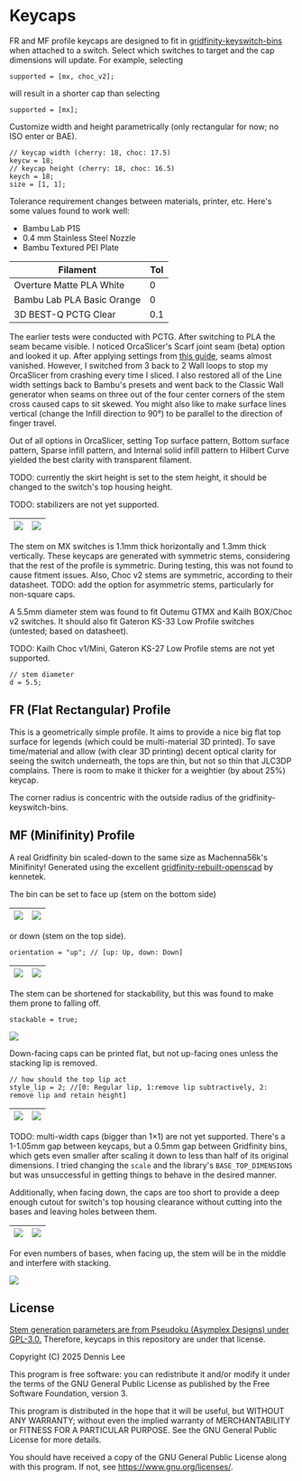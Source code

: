 # Keycaps

FR and MF profile keycaps are designed to fit in [gridfinity-keyswitch-bins](https://github.com/dennisleexyz/gridfinity-keyboard-parts) when attached to a switch. Select which switches to target and the cap dimensions will update. For example, selecting

```openscad
supported = [mx, choc_v2];
```

will result in a shorter cap than selecting

```openscad
supported = [mx];
```

Customize width and height parametrically (only rectangular for now; no ISO enter or BAE).

```openscad
// keycap width (cherry: 18, choc: 17.5)
keycw = 18;
// keycap height (cherry: 18, choc: 16.5)
keych = 18;
size = [1, 1];
```

Tolerance requirement changes between materials, printer, etc. Here's some values found to work well:

- Bambu Lab P1S
- 0.4 mm Stainless Steel Nozzle
- Bambu Textured PEI Plate

| Filament                   | Tol |
|----------------------------|-----|
| Overture Matte PLA White   | 0   |
| Bambu Lab PLA Basic Orange | 0   |
| 3D BEST-Q PCTG Clear       | 0.1 |
 
The earlier tests were conducted with PCTG. After switching to PLA the seam became visible. I noticed OrcaSlicer's Scarf joint seam (beta) option and looked it up. After applying settings from [this guide](https://www.printables.com/model/783313-better-seams-an-orca-slicer-guide-to-using-scarf-s), seams almost vanished. However, I switched from 3 back to 2 Wall loops to stop my OrcaSlicer from crashing every time I sliced. I also restored all of the Line width settings back to Bambu's presets and went back to the Classic Wall generator when seams on three out of the four center corners of the stem cross caused caps to sit skewed. You might also like to make surface lines vertical (change the Infill direction to 90°) to be parallel to the direction of finger travel.

Out of all options in OrcaSlicer, setting Top surface pattern, Bottom surface pattern, Sparse infill pattern, and Internal solid infill pattern to Hilbert Curve yielded the best clarity with transparent filament.

TODO: currently the skirt height is set to the stem height, it should be changed to the switch's top housing height.

TODO: stabilizers are not yet supported.

| ![](docs/images/fr-2u.png) | ![](docs/images/fr-2u-flip.png) |
|----------------------------|---------------------------------|

The stem on MX switches is 1.1mm thick horizontally and 1.3mm thick vertically. These keycaps are generated with symmetric stems, considering that the rest of the profile is symmetric. During testing, this was not found to cause fitment issues. Also, Choc v2 stems are symmetric, according to their datasheet. TODO: add the option for asymmetric stems, particularly for non-square caps.

A 5.5mm diameter stem was found to fit Outemu GTMX and Kailh BOX/Choc v2 switches. It should also fit Gateron KS-33 Low Profile switches (untested; based on datasheet).

TODO: Kailh Choc v1/Mini, Gateron KS-27 Low Profile stems are not yet supported.

```openscad
// stem diameter
d = 5.5;
```

## FR (Flat Rectangular) Profile

This is a geometrically simple profile. It aims to provide a nice big flat top surface for legends (which could be multi-material 3D printed). To save time/material and allow (with clear 3D printing) decent optical clarity for seeing the switch underneath, the tops are thin, but not so thin that JLC3DP complains. There is room to make it thicker for a weightier (by about 25%) keycap.

The corner radius is concentric with the outside radius of the gridfinity-keyswitch-bins.

## MF (Minifinity) Profile

A real Gridfinity bin scaled-down to the same size as Machenna56k's Minifinity! Generated using the excellent [gridfinity-rebuilt-openscad](https://github.com/kennetek/gridfinity-rebuilt-openscad/) by kennetek.

The bin can be set to face up (stem on the bottom side)

| ![](docs/images/mf-up.png) | ![](docs/images/mf-up-flip.png) |
|----------------------------|---------------------------------|

or down (stem on the top side).

```openscad
orientation = "up"; // [up: Up, down: Down]
```

| ![](docs/images/mf.png) | ![](docs/images/mf-flip.png) |
|-------------------------|------------------------------|

The stem can be shortened for stackability, but this was found to make them prone to falling off.

```openscad
stackable = true;
```

![](docs/images/mf-stackable-flip.png)

Down-facing caps can be printed flat, but not up-facing ones unless the stacking lip is removed.

```openscad
// how should the top lip act
style_lip = 2; //[0: Regular lip, 1:remove lip subtractively, 2: remove lip and retain height]
```

| ![](docs/images/mf-up-nolip.png) | ![](docs/images/mf-up-nolip-flip.png) |
|----------------------------------|---------------------------------------|

TODO: multi-width caps (bigger than 1×1) are not yet supported. There's a 1-1.05mm gap between keycaps, but a 0.5mm gap between Gridfinity bins, which gets even smaller after scaling it down to less than half of its original dimensions. I tried changing the `scale` and the library's `BASE_TOP_DIMENSIONS` but was unsuccessful in getting things to behave in the desired manner.

Additionally, when facing down, the caps are too short to provide a deep enough cutout for switch's top housing clearance without cutting into the bases and leaving holes between them.

| ![](docs/images/mf-3x1.png) | ![](docs/images/mf-3x1-flip.png) |
|-----------------------------|----------------------------------|

For even numbers of bases, when facing up, the stem will be in the middle and interfere with stacking.

![](docs/images/mf-2x1-flip.png)

## License

[Stem generation parameters are from Pseudoku (Asymplex Designs) under GPL-3.0.](https://github.com/pseudoku/PseudoMakeMeKeyCapProfiles) Therefore, keycaps in this repository are under that license.

Copyright (C) 2025 Dennis Lee

This program is free software: you can redistribute it and/or modify it under the terms of the GNU General Public License as published by the Free Software Foundation, version 3.

This program is distributed in the hope that it will be useful, but WITHOUT ANY WARRANTY; without even the implied warranty of MERCHANTABILITY or FITNESS FOR A PARTICULAR PURPOSE. See the GNU General Public License for more details.

You should have received a copy of the GNU General Public License along with this program. If not, see <https://www.gnu.org/licenses/>. 
